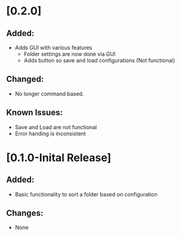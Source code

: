# [0.2.0]
## Added:
- Adds GUI with various features
  - Folder settings are now done via GUI
  - Adds button so save and load configurations (Not functional)

## Changed:
- No longer command based.

## Known Issues:
- Save and Load are not functional
- Error handing is inconsistent

# [0.1.0-Inital Release]
## Added:
- Basic functionality to sort a folder based on configuration

## Changes:
- None